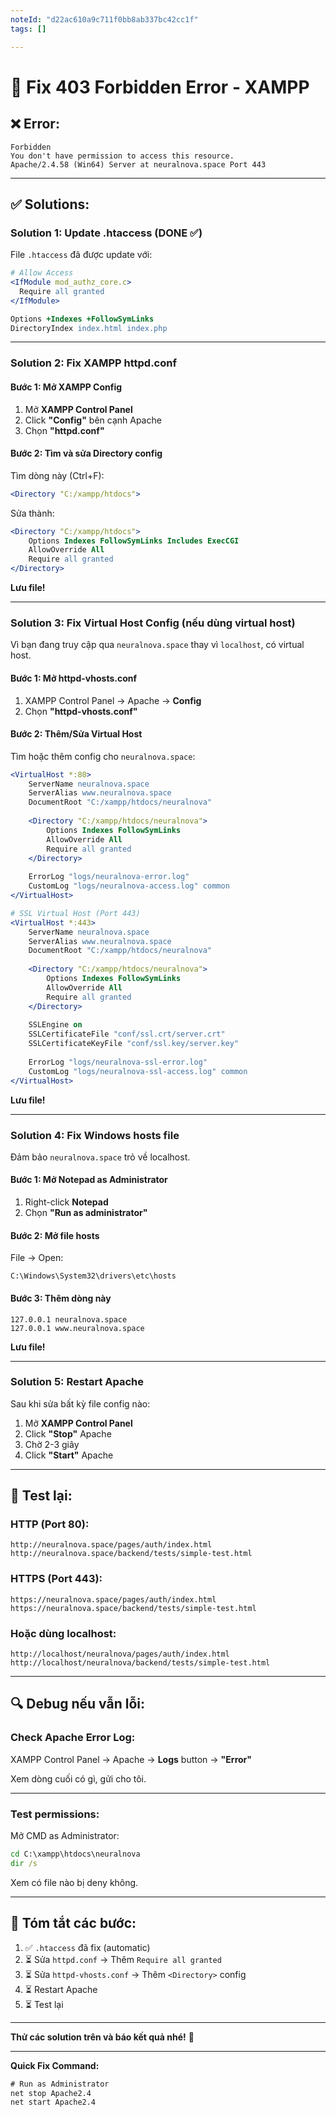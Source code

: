 ```yaml
---
noteId: "d22ac610a9c711f0bb8ab337bc42cc1f"
tags: []

---
```


# 🔧 Fix 403 Forbidden Error - XAMPP

## ❌ Error:
```
Forbidden
You don't have permission to access this resource.
Apache/2.4.58 (Win64) Server at neuralnova.space Port 443
```

---

## ✅ Solutions:

### **Solution 1: Update .htaccess (DONE ✅)**

File `.htaccess` đã được update với:
```apache
# Allow Access
<IfModule mod_authz_core.c>
  Require all granted
</IfModule>

Options +Indexes +FollowSymLinks
DirectoryIndex index.html index.php
```

---

### **Solution 2: Fix XAMPP httpd.conf**

#### **Bước 1: Mở XAMPP Config**

1. Mở **XAMPP Control Panel**
2. Click **"Config"** bên cạnh Apache
3. Chọn **"httpd.conf"**

#### **Bước 2: Tìm và sửa Directory config**

Tìm dòng này (Ctrl+F):
```apache
<Directory "C:/xampp/htdocs">
```

Sửa thành:
```apache
<Directory "C:/xampp/htdocs">
    Options Indexes FollowSymLinks Includes ExecCGI
    AllowOverride All
    Require all granted
</Directory>
```

**Lưu file!**

---

### **Solution 3: Fix Virtual Host Config (nếu dùng virtual host)**

Vì bạn đang truy cập qua `neuralnova.space` thay vì `localhost`, có virtual host.

#### **Bước 1: Mở httpd-vhosts.conf**

1. XAMPP Control Panel → Apache → **Config**
2. Chọn **"httpd-vhosts.conf"**

#### **Bước 2: Thêm/Sửa Virtual Host**

Tìm hoặc thêm config cho `neuralnova.space`:

```apache
<VirtualHost *:80>
    ServerName neuralnova.space
    ServerAlias www.neuralnova.space
    DocumentRoot "C:/xampp/htdocs/neuralnova"
    
    <Directory "C:/xampp/htdocs/neuralnova">
        Options Indexes FollowSymLinks
        AllowOverride All
        Require all granted
    </Directory>
    
    ErrorLog "logs/neuralnova-error.log"
    CustomLog "logs/neuralnova-access.log" common
</VirtualHost>

# SSL Virtual Host (Port 443)
<VirtualHost *:443>
    ServerName neuralnova.space
    ServerAlias www.neuralnova.space
    DocumentRoot "C:/xampp/htdocs/neuralnova"
    
    <Directory "C:/xampp/htdocs/neuralnova">
        Options Indexes FollowSymLinks
        AllowOverride All
        Require all granted
    </Directory>
    
    SSLEngine on
    SSLCertificateFile "conf/ssl.crt/server.crt"
    SSLCertificateKeyFile "conf/ssl.key/server.key"
    
    ErrorLog "logs/neuralnova-ssl-error.log"
    CustomLog "logs/neuralnova-ssl-access.log" common
</VirtualHost>
```

**Lưu file!**

---

### **Solution 4: Fix Windows hosts file**

Đảm bảo `neuralnova.space` trỏ về localhost.

#### **Bước 1: Mở Notepad as Administrator**

1. Right-click **Notepad**
2. Chọn **"Run as administrator"**

#### **Bước 2: Mở file hosts**

File → Open:
```
C:\Windows\System32\drivers\etc\hosts
```

#### **Bước 3: Thêm dòng này**

```
127.0.0.1 neuralnova.space
127.0.0.1 www.neuralnova.space
```

**Lưu file!**

---

### **Solution 5: Restart Apache**

Sau khi sửa bất kỳ file config nào:

1. Mở **XAMPP Control Panel**
2. Click **"Stop"** Apache
3. Chờ 2-3 giây
4. Click **"Start"** Apache

---

## 🧪 Test lại:

### **HTTP (Port 80):**
```
http://neuralnova.space/pages/auth/index.html
http://neuralnova.space/backend/tests/simple-test.html
```

### **HTTPS (Port 443):**
```
https://neuralnova.space/pages/auth/index.html
https://neuralnova.space/backend/tests/simple-test.html
```

### **Hoặc dùng localhost:**
```
http://localhost/neuralnova/pages/auth/index.html
http://localhost/neuralnova/backend/tests/simple-test.html
```

---

## 🔍 Debug nếu vẫn lỗi:

### **Check Apache Error Log:**

XAMPP Control Panel → Apache → **Logs** button → **"Error"**

Xem dòng cuối có gì, gửi cho tôi.

---

### **Test permissions:**

Mở CMD as Administrator:
```cmd
cd C:\xampp\htdocs\neuralnova
dir /s
```

Xem có file nào bị deny không.

---

## 📝 Tóm tắt các bước:

1. ✅ `.htaccess` đã fix (automatic)
2. ⏳ Sửa `httpd.conf` → Thêm `Require all granted`
3. ⏳ Sửa `httpd-vhosts.conf` → Thêm `<Directory>` config
4. ⏳ Restart Apache
5. ⏳ Test lại

---

**Thử các solution trên và báo kết quả nhé!** 🚀

---

**Quick Fix Command:**
```cmd
# Run as Administrator
net stop Apache2.4
net start Apache2.4
```
